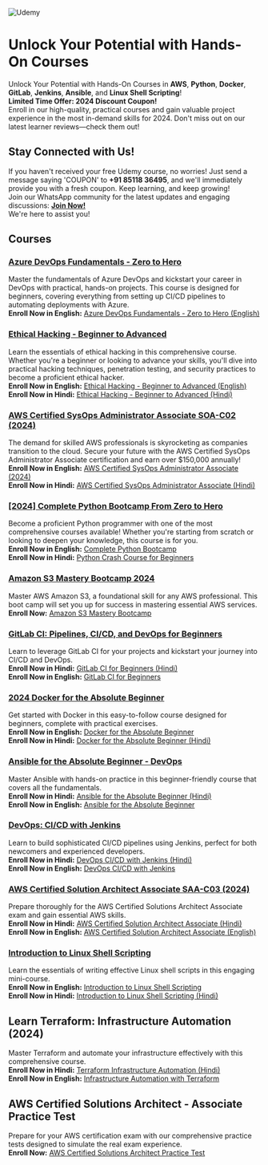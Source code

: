 ![Udemy](https://www.udemy.com/staticx/udemy/images/v6/logo-udemy.svg)


# Unlock Your Potential with Hands-On Courses

Unlock Your Potential with Hands-On Courses in **AWS**, **Python**, **Docker**, **GitLab**, **Jenkins**, **Ansible**, and **Linux Shell Scripting**!  
**Limited Time Offer: 2024 Discount Coupon!**  
Enroll in our high-quality, practical courses and gain valuable project experience in the most in-demand skills for 2024. Don't miss out on our latest learner reviews—check them out!

## Stay Connected with Us!
If you haven't received your free Udemy course, no worries! Just send a message saying 'COUPON' to **+91 85118 36495**, and we'll immediately provide you with a fresh coupon. Keep learning, and keep growing!  
Join our WhatsApp community for the latest updates and engaging discussions: **[Join Now!](https://www.whatsapp.com/channel/0029VaeX6b73GJOuCyYRik0i)**  
We're here to assist you!

## Courses

### [Azure DevOps Fundamentals - Zero to Hero](https://www.udemy.com/course/azure-devops-fundamentals-zero-to-hero/?referralCode=ED532BE044DB782C4185)
Master the fundamentals of Azure DevOps and kickstart your career in DevOps with practical, hands-on projects. This course is designed for beginners, covering everything from setting up CI/CD pipelines to automating deployments with Azure.  
**Enroll Now in English:** [Azure DevOps Fundamentals - Zero to Hero (English)](https://www.udemy.com/course/azure-devops-fundamentals-zero-to-hero/?referralCode=ED532BE044DB782C4185)

### [Ethical Hacking - Beginner to Advanced](https://www.udemy.com/course/learn-ethical-hacking-beginner-to-advanced/?referralCode=C9EDC2AA429CDF4C1728)
Learn the essentials of ethical hacking in this comprehensive course. Whether you're a beginner or looking to advance your skills, you'll dive into practical hacking techniques, penetration testing, and security practices to become a proficient ethical hacker.  
**Enroll Now in English:** [Ethical Hacking - Beginner to Advanced (English)](https://www.udemy.com/course/learn-ethical-hacking-beginner-to-advanced/?referralCode=C9EDC2AA429CDF4C1728)  
**Enroll Now in Hindi:** [Ethical Hacking - Beginner to Advanced (Hindi)](https://www.udemy.com/course/learn-ethical-hacking-beginner-to-advanced-in-hindi/?referralCode=CFC049B33675231E2D70)

### [AWS Certified SysOps Administrator Associate SOA-C02 (2024)](https://www.udemy.com/course/aws-certified-sysops-administrator-associate-soa-c02-2024/?referralCode=ED532BE044DB782C4185)
The demand for skilled AWS professionals is skyrocketing as companies transition to the cloud. Secure your future with the AWS Certified SysOps Administrator Associate certification and earn over $150,000 annually!  
**Enroll Now in English:** [AWS Certified SysOps Administrator Associate (2024)](https://www.udemy.com/course/aws-certified-sysops-administrator-associate-soa-c02-2024/?referralCode=ED532BE044DB782C4185)  
**Enroll Now in Hindi:** [AWS Certified SysOps Administrator Associate (Hindi)](https://www.udemy.com/course/aws-certified-sysops-administrator-associate-soa-c02-hindi/?referralCode=ED532BE044DB782C4185)

### [[2024] Complete Python Bootcamp From Zero to Hero](https://www.udemy.com/course/complete-python-bootcamp/?referralCode=ED532BE044DB782C4185)
Become a proficient Python programmer with one of the most comprehensive courses available! Whether you're starting from scratch or looking to deepen your knowledge, this course is for you.  
**Enroll Now in English:** [Complete Python Bootcamp](https://www.udemy.com/course/complete-python-bootcamp/?referralCode=ED532BE044DB782C4185)  
**Enroll Now in Hindi:** [Python Crash Course for Beginners](https://www.udemy.com/course/python-crash-course-for-beginners/?referralCode=ED532BE044DB782C4185)

### [Amazon S3 Mastery Bootcamp 2024](https://www.udemy.com/course/amazon-s3-mastery-bootcamp-2024/?referralCode=ED532BE044DB782C4185)
Master AWS Amazon S3, a foundational skill for any AWS professional. This boot camp will set you up for success in mastering essential AWS services.  
**Enroll Now:** [Amazon S3 Mastery Bootcamp](https://www.udemy.com/course/amazon-s3-mastery-bootcamp-2024/?referralCode=ED532BE044DB782C4185)

### [GitLab CI: Pipelines, CI/CD, and DevOps for Beginners](https://www.udemy.com/course/gitlab-ci-pipelines-ci-cd-and-devops-for-beginners/?referralCode=ED532BE044DB782C4185)
Learn to leverage GitLab CI for your projects and kickstart your journey into CI/CD and DevOps.  
**Enroll Now in Hindi:** [GitLab CI for Beginners (Hindi)](https://www.udemy.com/course/gitlab-ci-pipelines-ci-cd-and-devops-for-beginners-hindi/?referralCode=ED532BE044DB782C4185)  
**Enroll Now in English:** [GitLab CI for Beginners](https://www.udemy.com/course/gitlab-ci-pipelines-ci-cd-and-devops-for-beginners/?referralCode=ED532BE044DB782C4185)

### [2024 Docker for the Absolute Beginner](https://www.udemy.com/course/docker-for-the-absolute-beginner/?referralCode=ED532BE044DB782C4185)
Get started with Docker in this easy-to-follow course designed for beginners, complete with practical exercises.  
**Enroll Now in English:** [Docker for the Absolute Beginner](https://www.udemy.com/course/docker-for-the-absolute-beginner/?referralCode=ED532BE044DB782C4185)  
**Enroll Now in Hindi:** [Docker for the Absolute Beginner (Hindi)](https://www.udemy.com/course/docker-for-the-absolute-beginner-hindi/?referralCode=ED532BE044DB782C4185)

### [Ansible for the Absolute Beginner - DevOps](https://www.udemy.com/course/ansible-for-the-absolute-beginner/?referralCode=ED532BE044DB782C4185)
Master Ansible with hands-on practice in this beginner-friendly course that covers all the fundamentals.  
**Enroll Now in Hindi:** [Ansible for the Absolute Beginner (Hindi)](https://www.udemy.com/course/ansible-for-the-absolute-beginner-hindi/?referralCode=ED532BE044DB782C4185)  
**Enroll Now in English:** [Ansible for the Absolute Beginner](https://www.udemy.com/course/ansible-for-the-absolute-beginner/?referralCode=ED532BE044DB782C4185)

### [DevOps: CI/CD with Jenkins](https://www.udemy.com/course/devops-ci-cd-with-jenkins/?referralCode=ED532BE044DB782C4185)
Learn to build sophisticated CI/CD pipelines using Jenkins, perfect for both newcomers and experienced developers.  
**Enroll Now in Hindi:** [DevOps CI/CD with Jenkins (Hindi)](https://www.udemy.com/course/devops-ci-cd-with-jenkins-hindi/?referralCode=ED532BE044DB782C4185)  
**Enroll Now in English:** [DevOps CI/CD with Jenkins](https://www.udemy.com/course/devops-ci-cd-with-jenkins/?referralCode=ED532BE044DB782C4185)

### [AWS Certified Solution Architect Associate SAA-C03 (2024)](https://www.udemy.com/course/aws-certified-solutions-architect-associate-saa-c03-2024/?referralCode=ED532BE044DB782C4185)
Prepare thoroughly for the AWS Certified Solutions Architect Associate exam and gain essential AWS skills.  
**Enroll Now in Hindi:** [AWS Certified Solution Architect Associate (Hindi)](https://www.udemy.com/course/aws-certified-solutions-architect-associate-hindi/?referralCode=ED532BE044DB782C4185)  
**Enroll Now in English:** [AWS Certified Solution Architect Associate (English)](https://www.udemy.com/course/aws-certified-solutions-architect-associate/?referralCode=ED532BE044DB782C4185)

### [Introduction to Linux Shell Scripting](https://www.udemy.com/course/introduction-to-linux-shell-scripting/?referralCode=ED532BE044DB782C4185)
Learn the essentials of writing effective Linux shell scripts in this engaging mini-course.  
**Enroll Now in English:** [Introduction to Linux Shell Scripting](https://www.udemy.com/course/introduction-to-linux-shell-scripting/?referralCode=ED532BE044DB782C4185)  
**Enroll Now in Hindi:** [Introduction to Linux Shell Scripting (Hindi)](https://www.udemy.com/course/introduction-to-linux-shell-scripting-hindi/?referralCode=ED532BE044DB782C4185)

## Learn Terraform: Infrastructure Automation (2024)
Master Terraform and automate your infrastructure effectively with this comprehensive course.  
**Enroll Now in Hindi:** [Terraform Infrastructure Automation (Hindi)](https://www.udemy.com/course/learn-terraform-infrastructure-automation-hindi/?referralCode=ED532BE044DB782C4185)  
**Enroll Now in English:** [Infrastructure Automation with Terraform](https://www.udemy.com/course/learn-terraform-infrastructure-automation/?referralCode=ED532BE044DB782C4185)

## AWS Certified Solutions Architect - Associate Practice Test
Prepare for your AWS certification exam with our comprehensive practice tests designed to simulate the real exam experience.  
**Enroll Now:** [AWS Certified Solutions Architect Practice Test](https://www.udemy.com/course/aws-certified-solutions-architect-associate-practice-test/?referralCode=ED532BE044DB782C4185)

